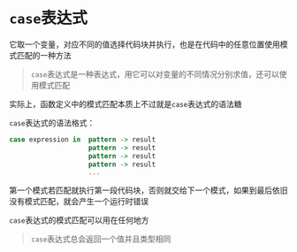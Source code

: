 # `case`表达式

它取一个变量，对应不同的值选择代码块并执行，也是在代码中的任意位置使用模式匹配的一种方法

> `case`表达式是一种表达式，用它可以对变量的不同情况分别求值，还可以使用模式匹配

实际上，函数定义中的模式匹配本质上不过就是`case`表达式的语法糖

`case`表达式的语法格式：

```haskell
case expression in  pattern -> result
                    pattern -> result
                    pattern -> result
                    pattern -> result
                    ...
```

第一个模式若匹配就执行第一段代码块，否则就交给下一个模式，如果到最后依旧没有模式匹配，就会产生一个运行时错误

`case`表达式的模式匹配可以用在任何地方

> `case`表达式总会返回一个值并且类型相同